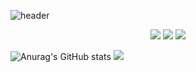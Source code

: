 ![header](https://capsule-render.vercel.app/api?type=Waving&color=auto&height=200&section=header&text=rladmschd235%20Github&fontSize=50)

<div align="center">
  <img src="https://img.shields.io/badge/Unity-#FFFFFF?style=flat&logo=Unity&logoColor=white"/>
  <img src="https://img.shields.io/badge/C#-#239120?style=flat&logo=C Sharp&logoColor=white"/>
  <img src="https://img.shields.io/badge/Visual Studio-#5C2D91?style=flat&logo=Visual Studio&logoColor=white"/>
</div>
  
![Anurag's GitHub stats](https://github-readme-stats.vercel.app/api?username=rladmschd235&show_icons=true&theme=tokyonight)
<img src="https://github-readme-stats.vercel.app/api/top-langs/?username=rladmschd235&theme=tokyonight&layout=compact">
